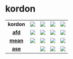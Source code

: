 # kordon

||||||
|:--:|:--:|:--:|:--:|:--:|
| **kordon** | [![](https://badge.fury.io/js/kordon.png)](http://badge.fury.io/js/kordon) | [![](https://secure.travis-ci.org/kordon/kordon.png)](http://travis-ci.org/kordon/kordon) | [![](https://gemnasium.com/kordon/kordon.png)](https://gemnasium.com/kordon/kordon) | [![](https://coveralls.io/repos/kordon/kordon/badge.png?branch=master)](https://coveralls.io/r/kordon/kordon?branch=master) |
| **[afd](http://github.com/kordon/afd)** | [![](https://badge.fury.io/js/afd.png)](http://badge.fury.io/js/afd) | [![](https://secure.travis-ci.org/kordon/afd.png)](http://travis-ci.org/kordon/afd) | [![](https://gemnasium.com/kordon/afd.png)](https://gemnasium.com/kordon/afd) | [![](https://coveralls.io/repos/kordon/afd/badge.png?branch=master)](https://coveralls.io/r/kordon/afd?branch=master) |
| **[mean](http://github.com/kordon/mean)** | [![](https://badge.fury.io/js/mean.png)](http://badge.fury.io/js/mean) | [![](https://secure.travis-ci.org/kordon/mean.png)](http://travis-ci.org/kordon/mean) | [![](https://gemnasium.com/kordon/mean.png)](https://gemnasium.com/kordon/mean) | [![](https://coveralls.io/repos/kordon/mean/badge.png?branch=master)](https://coveralls.io/r/kordon/mean?branch=master) |
| **[ase](http://github.com/kordon/ase)** | | [![](https://secure.travis-ci.org/kordon/ase.png)](http://travis-ci.org/kordon/ase) | [![](https://gemnasium.com/kordon/ase.png)](https://gemnasium.com/kordon/ase) | [![](https://coveralls.io/repos/kordon/ase/badge.png?branch=master)](https://coveralls.io/r/kordon/ase?branch=master) |